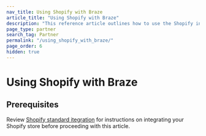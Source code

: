```yaml
---
nav_title: Using Shopify with Braze
article_title: "Using Shopify with Braze"
description: "This reference article outlines how to use the Shopify integration."
page_type: partner
search_tag: Partner
permalink: "/using_shopify_with_braze/"
page_order: 6
hidden: true
---
```


# Using Shopify with Braze

> 

## Prerequisites

Review [Shopify standard itegration]({{site.baseurl}}/shopify_standard_integration/) for instructions on integrating your Shopify store before proceeding with this article.

